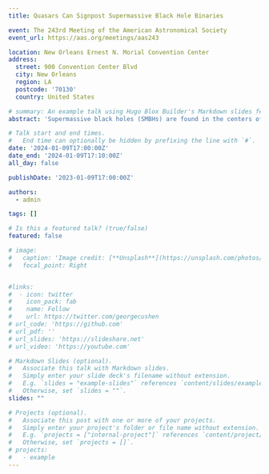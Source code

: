 ```yaml
---
title: Quasars Can Signpost Supermassive Black Hole Binaries

event: The 243rd Meeting of the American Astronomical Society
event_url: https://aas.org/meetings/aas243

location: New Orleans Ernest N. Morial Convention Center
address:
  street: 900 Convention Center Blvd
  city: New Orleans
  region: LA
  postcode: '70130'
  country: United States

# summary: An example talk using Hugo Blox Builder's Markdown slides feature.
abstract: 'Supermassive black holes (SMBHs) are found in the centers of massive galaxies, and galaxy mergers should eventually lead to SMBH mergers. Quasar activity has long been associated with galaxy mergers, so here we investigate if supermassive black hole binaries (SMBHBs) are preferentially found in quasars, and the inferred probability for quasars to include SMBHBs. Our multimessenger investigation folds together a gravitational wave background signal from NANOGrav, a sample of periodic AGN candidates from the Catalina Real-Time Transient Survey, and a quasar mass function, to get a handle on the fraction of SMBHBs which could be found in quasars. We find at 95% confidence that quasars are up to seven times as likely to host an SMBHB as a random galaxy. Quasars should therefore be prioritized as targets for SMBHB searches in pulsar timing arrays.'

# Talk start and end times.
#   End time can optionally be hidden by prefixing the line with `#`.
date: '2024-01-09T17:00:00Z'
date_end: '2024-01-09T17:10:00Z'
all_day: false

publishDate: '2023-01-09T17:00:00Z'

authors:
  - admin

tags: []

# Is this a featured talk? (true/false)
featured: false

# image:
#   caption: 'Image credit: [**Unsplash**](https://unsplash.com/photos/bzdhc5b3Bxs)'
#   focal_point: Right


#links:
#  - icon: twitter
#    icon_pack: fab
#    name: Follow
#    url: https://twitter.com/georgecushen
# url_code: 'https://github.com'
# url_pdf: ''
# url_slides: 'https://slideshare.net'
# url_video: 'https://youtube.com'

# Markdown Slides (optional).
#   Associate this talk with Markdown slides.
#   Simply enter your slide deck's filename without extension.
#   E.g. `slides = "example-slides"` references `content/slides/example-slides.md`.
#   Otherwise, set `slides = ""`.
slides: ""

# Projects (optional).
#   Associate this post with one or more of your projects.
#   Simply enter your project's folder or file name without extension.
#   E.g. `projects = ["internal-project"]` references `content/project/deep-learning/index.md`.
#   Otherwise, set `projects = []`.
# projects:
#   - example
---
```

